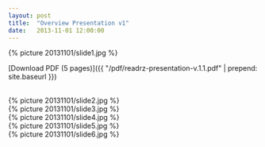 ```yaml
---
layout: post
title:  "Overview Presentation v1"
date:   2013-11-01 12:00:00
---
```


{% picture 20131101/slide1.jpg %}
<br />

[Download PDF (5 pages)]({{ "/pdf/readrz-presentation-v.1.1.pdf" | prepend: site.baseurl }})

<!--more-->

<br />
{% picture 20131101/slide2.jpg %}

<br />
{% picture 20131101/slide3.jpg %}

<br />
{% picture 20131101/slide4.jpg %}

<br />
{% picture 20131101/slide5.jpg %}

<br />
{% picture 20131101/slide6.jpg %}
